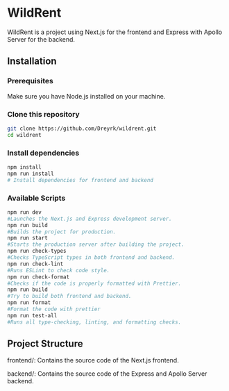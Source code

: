 # WildRent

WildRent is a project using Next.js for the frontend and Express with Apollo Server for the backend.

## Installation

### Prerequisites

Make sure you have Node.js installed on your machine.

### Clone this repository

```bash
git clone https://github.com/Dreyrk/wildrent.git
cd wildrent
```

### Install dependencies

```bash
npm install
npm run install
# Install dependencies for frontend and backend
```

### Available Scripts

```bash
npm run dev
#Launches the Next.js and Express development server.
npm run build
#Builds the project for production.
npm run start
#Starts the production server after building the project.
npm run check-types
#Checks TypeScript types in both frontend and backend.
npm run check-lint
#Runs ESLint to check code style.
npm run check-format
#Checks if the code is properly formatted with Prettier.
npm run build
#Try to build both frontend and backend.
npm run format
#Format the code with prettier
npm run test-all
#Runs all type-checking, linting, and formatting checks.
```

## Project Structure

frontend/: Contains the source code of the Next.js frontend.

backend/: Contains the source code of the Express and Apollo Server backend.
